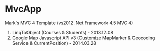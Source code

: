 MvcApp
======

Mark's MVC 4 Template (vs2012 .Net Framework 4.5 MVC 4)<br/>
1. LinqToObject (Courses & Students) - 2013.12.08<br/>
2. Google Map Javascript API v3 (Customize MapMarker & Geocoding Service & CurrentPosition) - 2014.03.28